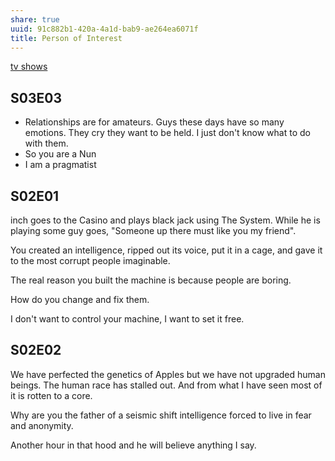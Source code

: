 ```yaml
---
share: true
uuid: 91c882b1-420a-4a1d-bab9-ae264ea6071f
title: Person of Interest
---
```

[tv shows](/1f9b39e7-663b-46f3-951f-f66a9cd360e5)

## S03E03

* Relationships are for amateurs. Guys these days have so many emotions. They cry they want to be held. I just don't know what to do with them.
* So you are a Nun
* I am a pragmatist

## S02E01

inch goes to the Casino and plays black jack using The System. While he is playing some guy goes, "Someone up there must like you my friend". 

You created an intelligence, ripped out its voice, put it in a cage, and gave it to the most corrupt people imaginable.

The real reason you built the machine is because people are boring.

How do you change and fix them.

I don't want to control your machine, I want to set it free.

## S02E02

We have perfected the genetics of Apples but we have not upgraded human beings. The human race has stalled out. And from what I have seen most of it is rotten to a core.


Why are you the father of a seismic shift intelligence forced to live in fear and anonymity.

Another hour in that hood and he will believe anything I say.
